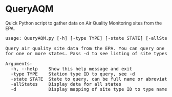 # QueryAQM
Quick Python script to gather data on Air Quality Monitoring sites from the EPA.

<pre>
usage: QueryAQM.py [-h] [-type TYPE] [-state STATE] [-allStates] [-d]

Query air quality site data from the EPA. You can query one or more site types
for one or more states. Pass -d to see listing of site types.

Arguments:
  -h, --help    Show this help message and exit
  -type TYPE    Station type ID to query, see -d
  -state STATE  State to query, can be full name or abreviation
  -allStates    Display data for all states
  -d            Display mapping of site type ID to type name and exit
</pre>
